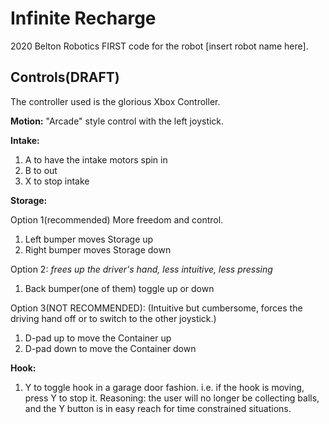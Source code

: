 Infinite Recharge
================

2020 Belton Robotics FIRST code for
the robot [insert robot name here].


Controls(DRAFT)
--------
The controller used is the glorious Xbox Controller.

**Motion:**
"Arcade" style control 
with the left joystick.

**Intake:**
1. A to have the intake motors spin in
2. B to out
3. X to stop intake

**Storage:**

Option 1(recommended)
More freedom and control.
1. Left bumper moves Storage up
2. Right bumper moves Storage down

Option 2:
*frees up the driver's hand, less intuitive, less pressing*
1. Back bumper(one of them) toggle up or down

Option 3(NOT RECOMMENDED):
(Intuitive but cumbersome, forces the driving hand
off or to switch to the other joystick.)
1. D-pad up to move the Container up
2. D-pad down to move the Container down


**Hook:**
1. Y to toggle hook in a garage door fashion.
i.e. if the hook is moving, press Y to stop it.
Reasoning: the user will no longer be collecting
balls, and the Y button is in easy reach
for time constrained situations.
